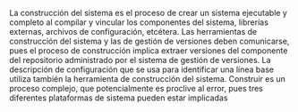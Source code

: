 La construcción del sistema es el proceso de crear un sistema ejecutable y completo al
compilar y vincular los componentes del sistema, librerías externas, archivos de configuración,
etcétera. Las herramientas de construcción del sistema y las de gestión de
versiones deben comunicarse, pues el proceso de construcción implica extraer versiones
del componente del repositorio administrado por el sistema de gestión de versiones. La
descripción de configuración que se usa para identificar una línea base utiliza también la
herramienta de construcción del sistema.
Construir es un proceso complejo, que potencialmente es proclive al error, pues tres
diferentes plataformas de sistema pueden estar implicadas

